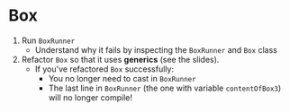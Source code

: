 # Box

1. Run `BoxRunner`
    - Understand why it fails by inspecting the `BoxRunner` and `Box` class
2. Refactor `Box` so that it uses **generics** (see the slides).
    - If you've refactored `Box` successfully:
        - You no longer need to cast in `BoxRunner`
        - The last line in `BoxRunner` (the one with variable `contentOfBox3`) will no longer compile! 